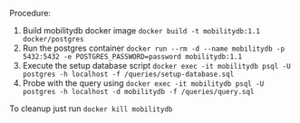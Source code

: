 Procedure:
1. Build mobilitydb docker image `docker build -t mobilitydb:1.1 docker/postgres`
2. Run the postgres container `docker run --rm -d --name mobilitydb -p 5432:5432 -e POSTGRES_PASSWORD=password mobilitydb:1.1`
3. Execute the setup database script `docker exec -it mobilitydb psql -U postgres -h localhost -f /queries/setup-database.sql`
4. Probe with the query using `docker exec -it mobilitydb psql -U postgres -h localhost -d mobilitydb -f /queries/query.sql`

To cleanup just run `docker kill mobilitydb`